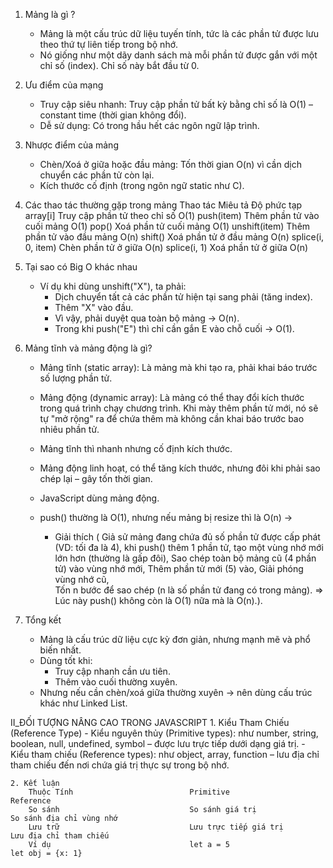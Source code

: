 1. Mảng là gì ?
    - Mảng là một cấu trúc dữ liệu tuyến tính, tức là các phần tử được lưu theo thứ tự liên tiếp trong bộ nhớ.
    - Nó giống như một dãy danh sách mà mỗi phần tử được gắn với một chỉ số (index). Chỉ số này bắt đầu từ 0.

2. Ưu điểm của mạng
    - Truy cập siêu nhanh: Truy cập phần tử bất kỳ bằng chỉ số là O(1) – constant time (thời gian không đổi).
    - Dễ sử dụng: Có trong hầu hết các ngôn ngữ lập trình.

3. Nhược điểm của mảng
    - Chèn/Xoá ở giữa hoặc đầu mảng: Tốn thời gian O(n) vì cần dịch chuyển các phần tử còn lại.
    -  Kích thước cố định (trong ngôn ngữ static như C).

4. Các thao tác thường gặp trong mảng
    Thao tác	                            Miêu tả	                                    Độ phức tạp
    array[i]	                            Truy cập phần tử theo chỉ số	                O(1)
    push(item)	                            Thêm phần tử vào cuối mảng	                    O(1)
    pop()	                                Xoá phần tử cuối mảng	                        O(1)
    unshift(item)	                        Thêm phần tử vào đầu mảng	                    O(n)
    shift()	                                Xoá phần tử ở đầu mảng	                        O(n)
    splice(i, 0, item)	                    Chèn phần tử ở giữa	                            O(n)
    splice(i, 1)	                        Xoá phần tử ở giữa	                            O(n)

5. Tại sao có Big O khác nhau
    - Ví dụ khi dùng unshift("X"), ta phải:
        - Dịch chuyển tất cả các phần tử hiện tại sang phải (tăng index).
        - Thêm "X" vào đầu.
        - Vì vậy, phải duyệt qua toàn bộ mảng → O(n).
        - Trong khi push("E") thì chỉ cần gắn E vào chỗ cuối → O(1).

6. Mảng tĩnh và mảng động là gì?
    - Mảng tĩnh (static array): Là mảng mà khi tạo ra, phải khai báo trước số lượng phần tử.
    - Mảng động (dynamic array): Là mảng có thể thay đổi kích thước trong quá trình chạy chương trình. Khi mày thêm phần tử mới, nó sẽ tự "mở rộng" ra để chứa thêm mà không cần khai báo trước bao nhiêu phần tử.

    - Mảng tĩnh thì nhanh nhưng cố định kích thước.
    - Mảng động linh hoạt, có thể tăng kích thước, nhưng đôi khi phải sao chép lại – gây tốn thời gian.
    - JavaScript dùng mảng động.
    - push() thường là O(1), nhưng nếu mảng bị resize thì là O(n) -> 
        * Giải thích (
                Giả sử mảng đang chứa đủ số phần tử được cấp phát (VD: tối đa là 4), 
                khi push() thêm 1 phần tử, tạo một vùng nhớ mới lớn hơn (thường là gấp đôi), 
                Sao chép toàn bộ mảng cũ (4 phần tử) vào vùng nhớ mới, 
                Thêm phần tử mới (5) vào, Giải phóng vùng nhớ cũ,  
                Tốn n bước để sao chép (n là số phần tử đang có trong mảng).
        => Lúc này push() không còn là O(1) nữa mà là O(n).).

7. Tổng kết
    - Mảng là cấu trúc dữ liệu cực kỳ đơn giản, nhưng mạnh mẽ và phổ biến nhất.
    - Dùng tốt khi:
        * Truy cập nhanh cần ưu tiên.
        * Thêm vào cuối thường xuyên.
    - Nhưng nếu cần chèn/xoá giữa thường xuyên → nên dùng cấu trúc khác như Linked List.


II_ĐỐI TƯỢNG NÂNG CAO TRONG JAVASCRIPT
    1. Kiểu Tham Chiếu (Reference Type)
        - Kiểu nguyên thủy (Primitive types): như number, string, boolean, null, undefined, symbol – được lưu trực tiếp dưới dạng giá trị.
        - Kiểu tham chiếu (Reference types): như object, array, function – lưu địa chỉ tham chiếu đến nơi chứa giá trị thực sự trong bộ nhớ.

    2. Kết luận
        Thuộc Tính	                        Primitive	                        Reference
        So sánh	                            So sánh giá trị	                    So sánh địa chỉ vùng nhớ
        Lưu trữ	                            Lưu trực tiếp giá trị	            Lưu địa chỉ tham chiếu
        Ví dụ	                            let a = 5	                        let obj = {x: 1}

